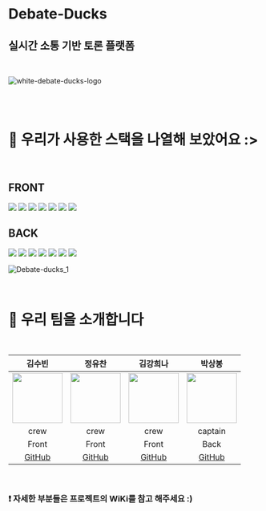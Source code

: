 # Debate-Ducks

## 실시간 소통 기반 토론 플랫폼

<br />

![white-debate-ducks-logo](https://user-images.githubusercontent.com/25292654/153126251-52ffb15e-9330-4ed8-8cba-d2d60192e3a6.png)

<br />
<br />

# 🤖 우리가 사용한 스택을 나열해 보았어요  :>
<br />

## FRONT

<img src="https://img.shields.io/badge/React-61DAFB?style=for-the-badge&logo=React&logoColor=black"/>
<img src="https://img.shields.io/badge/CSS-1572B6?style=for-the-badge&logo=CSS3&logoColor=white"/>
<img src="https://img.shields.io/badge/JavaScript-F7DF1E?style=for-the-badge&logo=JavaScript&logoColor=black"/> 
<img src="https://img.shields.io/badge/Tailwind-06B6D4?style=for-the-badge&logo=Tailwind CSS&logoColor=white"/>
<img src="https://img.shields.io/badge/Figma-F24E1E?style=for-the-badge&logo=Figma&logoColor=white"/>
<img src="https://img.shields.io/badge/Redux-764ABC?style=for-the-badge&logo=Redux&logoColor=white"/>
<img src="https://img.shields.io/badge/Axios-2480E6?style=for-the-badge&logo=A-Frame&logoColor=white"/>

<br />

## BACK

<img src="https://img.shields.io/badge/Node.js-339933?style=for-the-badge&logo=Node.js&logoColor=white"/>
<img src="https://img.shields.io/badge/express.js-000000?style=for-the-badge&logo=express&logoColor=white"/>
<img src="https://img.shields.io/badge/Sequelize-52B0E7?style=for-the-badge&logo=Sequelize&logoColor=white"/>
<img src="https://img.shields.io/badge/MySQL-4479A1?style=for-the-badge&logo=MySQL&logoColor=white"/>
<img src="https://img.shields.io/badge/Amazon EC2-232F3E?style=for-the-badge&logo=Amazon AWS&logoColor=white"/>
<img src="https://img.shields.io/badge/Amazon RDS-4053D6?style=for-the-badge&logo=Amazon AWS&logoColor=white"/>
<img src="https://img.shields.io/badge/Amazon S3-569A31?style=for-the-badge&logo=Amazon S3&logoColor=white"/>

![Debate-ducks_1](https://user-images.githubusercontent.com/25292654/153828811-b22a5533-83b8-4a1f-87c9-be5a88c79024.png)

<br />


# 👋 우리 팀을 소개합니다

<br />

|김수빈|정유찬|김강희나|박상봉|
|:-:|:-:|:-:|:-:|
|<img src="https://user-images.githubusercontent.com/75408145/151467902-d751e7c0-dfe0-41d2-b176-425704490f81.png" width="100" height="100">|<img src="https://user-images.githubusercontent.com/75408145/151467949-e1f0306e-df80-4273-bb1d-9f971e78b02a.png" width="100" height="100">|<img src="https://user-images.githubusercontent.com/75408145/151467971-a8accc5d-991d-4bd9-b0b8-1def663c691b.png" width="100" height="100">|<img src="https://user-images.githubusercontent.com/75408145/151467867-77c913d6-5f9e-4505-b9ea-04ced30b3f6d.png" width="100" height="100">|
|crew|crew|crew|captain|
|Front|Front|Front|Back|
|[GitHub](https://github.com/strawberryoolongtea)|[GitHub](https://github.com/YuchanJeong)|[GitHub](https://github.com/jenjenhub)|[GitHub](https://github.com/ParkSangBong)|
  
<br />
  
  
### ❗️ 자세한 부분들은 프로젝트의 WiKi를 참고 해주세요 :)
